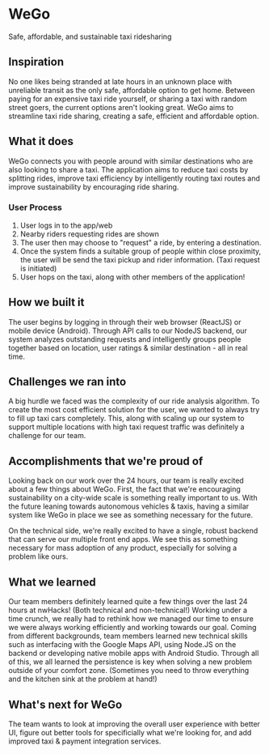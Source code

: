 # WeGo
Safe, affordable, and sustainable taxi ridesharing

## Inspiration
No one likes being stranded at late hours in an unknown place with unreliable transit as the only safe, affordable option to get home. Between paying for an expensive taxi ride yourself, or sharing a taxi with random street goers, the current options aren't looking great. WeGo aims to streamline taxi ride sharing, creating a safe, efficient and affordable option.

## What it does
WeGo connects you with people around with similar destinations who are also looking to share a taxi. The application aims to reduce taxi costs by splitting rides, improve taxi efficiency by intelligently routing taxi routes and improve sustainability by encouraging ride sharing.

### User Process
1. User logs in to the app/web
2. Nearby riders requesting rides are shown
3. The user then may choose to "request" a ride, by entering a destination.
4. Once the system finds a suitable group of people within close proximity, the user will be send the taxi pickup and rider information. (Taxi request is initiated)
5. User hops on the taxi, along with other members of the application!

## How we built it
The user begins by logging in through their web browser (ReactJS) or mobile device (Android). Through API calls to our NodeJS backend, our system analyzes outstanding requests and intelligently groups people together based on location, user ratings & similar destination - all in real time. 

## Challenges we ran into
A big hurdle we faced was the complexity of our ride analysis algorithm. To create the most cost efficient solution for the user, we wanted to always try to fill up taxi cars completely. This, along with scaling up our system to support multiple locations with high taxi request traffic was definitely a challenge for our team.

## Accomplishments that we're proud of
Looking back on our work over the 24 hours, our team is really excited about a few things about WeGo. First, the fact that we're encouraging sustainability on a city-wide scale is something really important to us. With the future leaning towards autonomous vehicles & taxis, having a similar system like WeGo in place we see as something necessary for the future.

On the technical side, we're really excited to have a single, robust backend that can serve our multiple front end apps. We see this as something necessary for mass adoption of any product, especially for solving a problem like ours.

## What we learned
Our team members definitely learned quite a few things over the last 24 hours at nwHacks! (Both technical and non-technical!)
Working under a time crunch, we really had to rethink how we managed our time to ensure we were always working efficiently and working towards our goal. Coming from different backgrounds, team members learned new technical skills such as interfacing with the Google Maps API, using Node.JS on the backend or developing native mobile apps with Android Studio. Through all of this, we all learned the persistence is key when solving a new problem outside of your comfort zone. (Sometimes you need to throw everything and the kitchen sink at the problem at hand!)

## What's next for WeGo
The team wants to look at improving the overall user experience with better UI, figure out better tools for specificially what we're looking for, and add improved taxi & payment integration services.
